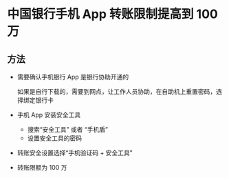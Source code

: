 # 中国银行手机 App 转账限制提高到 100 万

## 方法
* 需要确认手机银行 App 是银行协助开通的

  如果是自行下载的，需要到网点，让工作人员协助，在自助机上重置密码，选择绑定银行卡

* 手机 App 安装安全工具
  * 搜索“安全工具” 或者 “手机盾”
  * 设置安全工具的密码

* 转账安全设置选择“手机验证码 + 安全工具”

* 转账限额为 100 万
